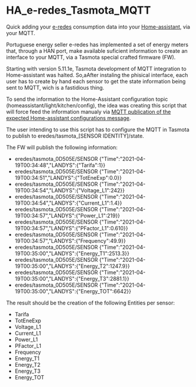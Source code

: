# HA_e-redes_Tasmota_MQTT
Quick adding your [e-redes](https://www.e-redes.pt/pt-pt) consumption data into your [Home-assistant](https://www.home-assistant.io/), via your MQTT.

Portuguese energy seller e-redes has implemented a set of energy meters that, through a HAN port, make available suficient information to create an interface to your MQTT, via a Tasmota special crafted firmware (FW). 

Starting with version 5.11.1e, Tasmota development of MQTT integration to Home-assistant was halted. So,aAfter instaling the phisical interface, each user has to create by hand each sensor to get the state information being sent to MQTT, wich is a fastidious thing. 

To send the information to the Home-Assistant configuration topic (homeassistant/light/kitchen/config), the idea was creating this script that will force feed the information manualy via [MQTT publication of the expected Home-assistant configurations message](https://www.home-assistant.io/docs/mqtt/discovery/).

The user intending to use this script has to configure the MQTT in Tasmota to publish to eredes/tasmota_[SENSOR IDENTITY]/state.

The FW will publish the following information: 
- eredes/tasmota_0D505E/SENSOR {"Time":"2021-04-19T00:34:48","LANDYS":{"Tarifa":1}}
- eredes/tasmota_0D505E/SENSOR {"Time":"2021-04-19T00:34:51","LANDYS":{"TotEneExp":0.0}}
- eredes/tasmota_0D505E/SENSOR {"Time":"2021-04-19T00:34:54","LANDYS":{"Voltage_L1":242}}
- eredes/tasmota_0D505E/SENSOR {"Time":"2021-04-19T00:34:54","LANDYS":{"Current_L1":1.4}}
- eredes/tasmota_0D505E/SENSOR {"Time":"2021-04-19T00:34:57","LANDYS":{"Power_L1":219}}
- eredes/tasmota_0D505E/SENSOR {"Time":"2021-04-19T00:34:57","LANDYS":{"PFactor_L1":0.610}}
- eredes/tasmota_0D505E/SENSOR {"Time":"2021-04-19T00:34:57","LANDYS":{"Frequency":49.9}}
- eredes/tasmota_0D505E/SENSOR {"Time":"2021-04-19T00:35:00","LANDYS":{"Energy_T1":2513.3}}
- eredes/tasmota_0D505E/SENSOR {"Time":"2021-04-19T00:35:00","LANDYS":{"Energy_T2":1247.9}}
- eredes/tasmota_0D505E/SENSOR {"Time":"2021-04-19T00:35:00","LANDYS":{"Energy_T3":2881.1}}
- eredes/tasmota_0D505E/SENSOR {"Time":"2021-04-19T00:35:00","LANDYS":{"Energy_TOT":6642}}

The result should be the creation of the following Entities per sensor:
- Tarifa
- TotEneExp
- Voltage_L1
- Current_L1
- Power_L1
- PFactor_L1
- Frequency
- Energy_T1
- Energy_T2
- Energy_T3
- Energy_TOT
